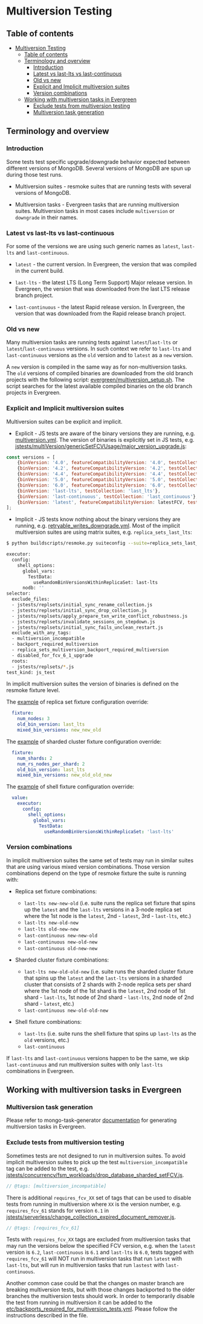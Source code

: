 # Multiversion Testing


## Table of contents

- [Multiversion Testing](#multiversion-testing)
  - [Table of contents](#table-of-contents)
  - [Terminology and overview](#terminology-and-overview)
    - [Introduction](#introduction)
    - [Latest vs last-lts vs last-continuous](#latest-vs-last-lts-vs-last-continuous)
    - [Old vs new](#old-vs-new)
    - [Explicit and Implicit multiversion suites](#explicit-and-implicit-multiversion-suites)
    - [Version combinations](#version-combinations)
  - [Working with multiversion tasks in Evergreen](#working-with-multiversion-tasks-in-evergreen)
    - [Exclude tests from multiversion testing](#exclude-tests-from-multiversion-testing)
    - [Multiversion task generation](#multiversion-task-generation)


## Terminology and overview


### Introduction

Some tests test specific upgrade/downgrade behavior expected between different versions of MongoDB.
Several versions of MongoDB are spun up during those test runs.

* Multiversion suites - resmoke suites that are running tests with several versions of MongoDB.

* Multiversion tasks - Evergreen tasks that are running multiversion suites. Multiversion tasks in
most cases include `multiversion` or `downgrade` in their names.


### Latest vs last-lts vs last-continuous

For some of the versions we are using such generic names as `latest`, `last-lts` and
`last-continuous`.

* `latest` - the current version. In Evergreen, the version that was compiled in the current build.
 
* `last-lts` - the latest LTS (Long Term Support) Major release version. In Evergreen, the version
that was downloaded from the last LTS release branch project.

* `last-continuous` - the latest Rapid release version. In Evergreen, the version that was
downloaded from the Rapid release branch project.


### Old vs new

Many multiversion tasks are running tests against `latest`/`last-lts` or `latest`/`last-continuous`
versions. In such context we refer to `last-lts` and `last-continuous` versions as the `old`
version and to `latest` as a `new` version.

A `new` version is compiled in the same way as for non-multiversion tasks. The `old` versions of
compiled binaries are downloaded from the old branch projects with the following script:
[evergreen/multiversion_setup.sh](https://github.com/mongodb/mongo/blob/e91cda950e50aa4c707efbdd0be208481493fc96/evergreen/multiversion_setup.sh).
The script searches for the latest available compiled binaries on the old branch projects in
Evergreen.


### Explicit and Implicit multiversion suites

Multiversion suites can be explicit and implicit.

* Explicit - JS tests are aware of the binary versions they are running,
e.g. [multiversion.yml](https://github.com/mongodb/mongo/blob/e91cda950e50aa4c707efbdd0be208481493fc96/buildscripts/resmokeconfig/suites/multiversion.yml).
The version of binaries is explicitly set in JS tests,
e.g. [jstests/multiVersion/genericSetFCVUsage/major_version_upgrade.js](https://github.com/mongodb/mongo/blob/e91cda950e50aa4c707efbdd0be208481493fc96/jstests/multiVersion/genericSetFCVUsage/major_version_upgrade.js#L33-L42):

```js
const versions = [
    {binVersion: '4.0', featureCompatibilityVersion: '4.0', testCollection: 'four_zero'},
    {binVersion: '4.2', featureCompatibilityVersion: '4.2', testCollection: 'four_two'},
    {binVersion: '4.4', featureCompatibilityVersion: '4.4', testCollection: 'four_four'},
    {binVersion: '5.0', featureCompatibilityVersion: '5.0', testCollection: 'five_zero'},
    {binVersion: '6.0', featureCompatibilityVersion: '6.0', testCollection: 'six_zero'},
    {binVersion: 'last-lts', testCollection: 'last_lts'},
    {binVersion: 'last-continuous', testCollection: 'last_continuous'},
    {binVersion: 'latest', featureCompatibilityVersion: latestFCV, testCollection: 'latest'},
];
```

* Implicit - JS tests know nothing about the binary versions they are running,
e.g. [retryable_writes_downgrade.yml](https://github.com/mongodb/mongo/blob/e91cda950e50aa4c707efbdd0be208481493fc96/buildscripts/resmokeconfig/suites/retryable_writes_downgrade.yml).
Most of the implicit multiversion suites are using matrix suites, e.g. `replica_sets_last_lts`:

```bash
$ python buildscripts/resmoke.py suiteconfig --suite=replica_sets_last_lts

executor:
  config:
    shell_options:
      global_vars:
        TestData:
          useRandomBinVersionsWithinReplicaSet: last-lts
      nodb: ''
selector:
  exclude_files:
  - jstests/replsets/initial_sync_rename_collection.js
  - jstests/replsets/initial_sync_drop_collection.js
  - jstests/replsets/apply_prepare_txn_write_conflict_robustness.js
  - jstests/replsets/invalidate_sessions_on_stepdown.js
  - jstests/replsets/initial_sync_fails_unclean_restart.js
  exclude_with_any_tags:
  - multiversion_incompatible
  - backport_required_multiversion
  - replica_sets_multiversion_backport_required_multiversion
  - disabled_for_fcv_6_1_upgrade
  roots:
  - jstests/replsets/*.js
test_kind: js_test
```

In implicit multiversion suites the version of binaries is defined on the resmoke fixture level.

The [example](https://github.com/mongodb/mongo/blob/e91cda950e50aa4c707efbdd0be208481493fc96/buildscripts/resmokeconfig/matrix_suites/overrides/multiversion.yml#L5-L8)
of replica set fixture configuration override:

```yaml
  fixture:
    num_nodes: 3
    old_bin_version: last_lts
    mixed_bin_versions: new_new_old
```

The [example](https://github.com/mongodb/mongo/blob/e91cda950e50aa4c707efbdd0be208481493fc96/buildscripts/resmokeconfig/matrix_suites/overrides/multiversion.yml#L53-L57)
of sharded cluster fixture configuration override:

```yaml
  fixture:
    num_shards: 2
    num_rs_nodes_per_shard: 2
    old_bin_version: last_lts
    mixed_bin_versions: new_old_old_new
```

The [example](https://github.com/mongodb/mongo/blob/e91cda950e50aa4c707efbdd0be208481493fc96/buildscripts/resmokeconfig/matrix_suites/overrides/multiversion.yml#L139-L145)
of shell fixture configuration override:

```yaml
  value:
    executor:
      config:
        shell_options:
          global_vars:
            TestData:
              useRandomBinVersionsWithinReplicaSet: 'last-lts'
```


### Version combinations

In implicit multiversion suites the same set of tests may run in similar suites that are using
various mixed version combinations. Those version combinations depend on the type of resmoke
fixture the suite is running with:

* Replica set fixture combinations:
  * `last-lts new-new-old` (i.e. suite runs the replica set fixture that spins up the `latest` and
the `last-lts` versions in a 3-node replica set where the 1st node is the `latest`, 2nd - `latest`,
3rd - `last-lts`, etc.)
  * `last-lts new-old-new`
  * `last-lts old-new-new`
  * `last-continuous new-new-old`
  * `last-continuous new-old-new`
  * `last-continuous old-new-new`

* Sharded cluster fixture combinations:
  * `last-lts new-old-old-new` (i.e. suite runs the sharded cluster fixture that spins up the
`latest` and the `last-lts` versions in a sharded cluster that consists of 2 shards with 2-node
replica sets per shard where the 1st node of the 1st shard is the `latest`, 2nd node of 1st
shard - `last-lts`, 1st node of 2nd shard - `last-lts`, 2nd node of 2nd shard - `latest`, etc.)
  * `last-continuous new-old-old-new`

* Shell fixture combinations:
  * `last-lts` (i.e. suite runs the shell fixture that spins up `last-lts` as the `old` versions,
etc.)
  * `last-continuous`

If `last-lts` and `last-continuous` versions happen to be the same, we skip `last-continuous` and
run multiversion suites with only `last-lts` combinations in Evergreen.


## Working with multiversion tasks in Evergreen


### Multiversion task generation

Please refer to mongo-task-generator [documentation](https://github.com/mongodb/mongo-task-generator/blob/master/docs/generating_tasks.md#multiversion-testing)
for generating multiversion tasks in Evergreen.


### Exclude tests from multiversion testing

Sometimes tests are not designed to run in multiversion suites. To avoid implicit multiversion
suites to pick up the test `multiversion_incompatible` tag can be added to the test, e.g.
[jstests/concurrency/fsm_workloads/drop_database_sharded_setFCV.js](https://github.com/mongodb/mongo/blob/fcdfe29cee066278b94ea2749456fc433cc398c6/jstests/concurrency/fsm_workloads/drop_database_sharded_setFCV.js#L9).

```js
// @tags: [multiversion_incompatible]
```

There is additional `requires_fcv_XX` set of tags that can be used to disable tests from running in
multiversion where `XX` is the version number, e.g. `requires_fcv_61` stands for version `6.1` in
[jstests/serverless/change_collection_expired_document_remover.js](https://github.com/mongodb/mongo/blob/d870dda33fb75983f628636ff8f849c7f1c90b09/jstests/serverless/change_collection_expired_document_remover.js#L4).

```js
// @tags: [requires_fcv_61]
```

Tests with `requires_fcv_XX` tags are excluded from multiversion tasks that may run the versions
below the specified FCV version, e.g. when the `latest` version is `6.2`, `last-continuous` is
`6.1` and `last-lts` is `6.0`, tests tagged with `requires_fcv_61` will NOT run in multiversion
tasks that run `latest` with `last-lts`, but will run in multiversion tasks that run `lastest` with
`last-continuous`.

Another common case could be that the changes on master branch are breaking multiversion tests,
but with those changes backported to the older branches the multiversion tests should work.
In order to temporarily disable the test from running in multiversion it can be added to the
[etc/backports_required_for_multiversion_tests.yml](https://github.com/mongodb/mongo/blob/fcdfe29cee066278b94ea2749456fc433cc398c6/etc/backports_required_for_multiversion_tests.yml#L1-L19).
Please follow the instructions described in the file.
